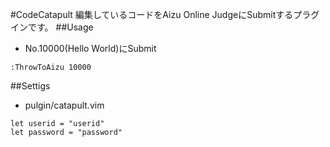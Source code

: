 #CodeCatapult
編集しているコードをAizu Online JudgeにSubmitするプラグインです。
##Usage

* No.10000(Hello World)にSubmit

```
:ThrowToAizu 10000
```

##Settigs

* pulgin/catapult.vim

```
let userid = "userid"
let password = "password"
```
